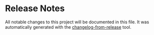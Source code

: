 # Release Notes

All notable changes to this project will be documented in this file. It was
automatically generated with the [changelog-from-release](https://github.com/rhysd/changelog-from-release) tool.




